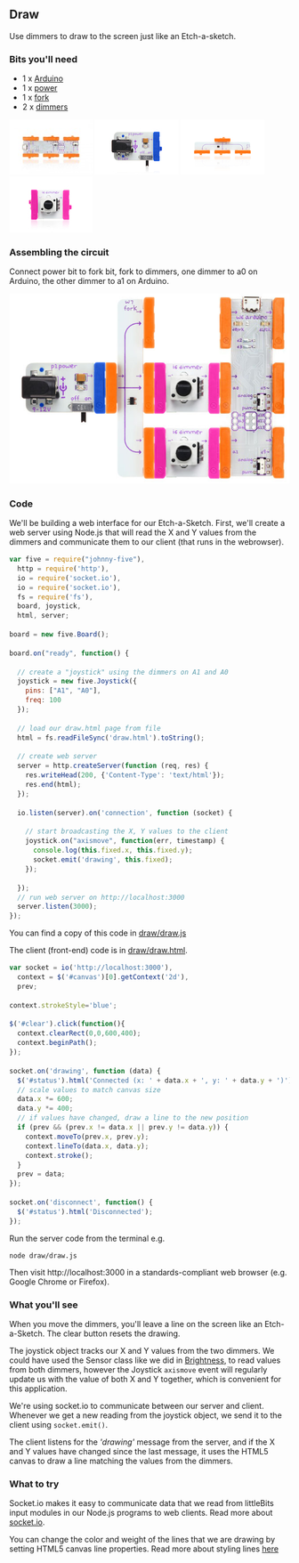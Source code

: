 ## Draw

Use dimmers to draw to the screen just like an Etch-a-sketch.

### Bits you'll need

* 1 x [Arduino](http://littlebits.cc/bits/arduino)
* 1 x [power](http://littlebits.cc/bits/littlebits-power)
* 1 x [fork](http://littlebits.cc/bits/fork)
* 2 x [dimmers](http://littlebits.cc/bits/dimmer)

![image](../images/arduino.jpg)
![image](../images/power.jpg)
![image](../images/fork.jpg)
![image](../images/dimmer.jpg)

### Assembling the circuit

Connect power bit to fork bit, fork to dimmers, one dimmer to a0 on Arduino, the other dimmer to a1 on Arduino.

![image](../images/draw.jpg)

### Code

We'll be building a web interface for our Etch-a-Sketch. First, we'll create a web server using Node.js that will read the X and Y values from the dimmers and communicate them to our client (that runs in the webrowser).

```javascript
var five = require("johnny-five"), 
  http = require('http'),
  io = require('socket.io'),
  io = require('socket.io'),
  fs = require('fs'),
  board, joystick,
  html, server;

board = new five.Board();

board.on("ready", function() {

  // create a "joystick" using the dimmers on A1 and A0
  joystick = new five.Joystick({
    pins: ["A1", "A0"],
    freq: 100
  });

  // load our draw.html page from file
  html = fs.readFileSync('draw.html').toString();

  // create web server 
  server = http.createServer(function (req, res) { 
    res.writeHead(200, {'Content-Type': 'text/html'});
    res.end(html);
  });

  io.listen(server).on('connection', function (socket) {
    
    // start broadcasting the X, Y values to the client
    joystick.on("axismove", function(err, timestamp) {
      console.log(this.fixed.x, this.fixed.y);
      socket.emit('drawing', this.fixed);
    });

  });
  // run web server on http://localhost:3000
  server.listen(3000);
});
```

You can find a copy of this code in [draw/draw.js](./draw.js)

The client (front-end) code is in [draw/draw.html](./draw.html).

```javascript
var socket = io('http://localhost:3000'),
  context = $('#canvas')[0].getContext('2d'),
  prev;

context.strokeStyle='blue';

$('#clear').click(function(){
  context.clearRect(0,0,600,400);
  context.beginPath();
});

socket.on('drawing', function (data) {
  $('#status').html('Connected (x: ' + data.x + ', y: ' + data.y + ')');
  // scale values to match canvas size
  data.x *= 600;
  data.y *= 400;
  // if values have changed, draw a line to the new position
  if (prev && (prev.x != data.x || prev.y != data.y)) {
    context.moveTo(prev.x, prev.y);
    context.lineTo(data.x, data.y);
    context.stroke();    
  }
  prev = data;
});

socket.on('disconnect', function() {
  $('#status').html('Disconnected');
});
```

Run the server code from the terminal e.g.

    node draw/draw.js

Then visit http://localhost:3000 in a standards-compliant web browser (e.g. Google Chrome or Firefox).

### What you'll see

When you move the dimmers, you'll leave a line on the screen like an Etch-a-Sketch. The clear button resets the drawing.

The joystick object tracks our X and Y values from the two dimmers. We could have used the Sensor class like we did in [Brightness](../brightness/instructions.md), to read values from both dimmers, however the Joystick `axismove` event will regularly update us with the value of both X and Y together, which is convenient for this application.

We're using socket.io to communicate between our server and client. Whenever we get a new reading from the joystick object, we send it to the client using `socket.emit()`.

The client listens for the _'drawing'_ message from the server, and if the X and Y values have changed since the last message, it uses the HTML5 canvas to draw a line matching the values from the dimmers.

### What to try

Socket.io makes it easy to communicate data that we read from littleBits input modules in our Node.js programs to web clients. Read more about [socket.io](http://socket.io/docs/).

You can change the color and weight of the lines that we are drawing by setting HTML5 canvas line properties. Read more about styling lines [here](https://developer.mozilla.org/en-US/docs/Web/API/Canvas_API/Tutorial/Applying_styles_and_colors#Line_styles)
